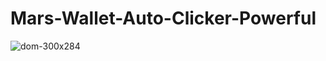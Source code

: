 # Mars-Wallet-Auto-Clicker-Powerful
![dom-300x284](https://github.com/user-attachments/assets/c0d0d67d-f9f3-4d8f-8f8e-b5ae2d7f2921)
